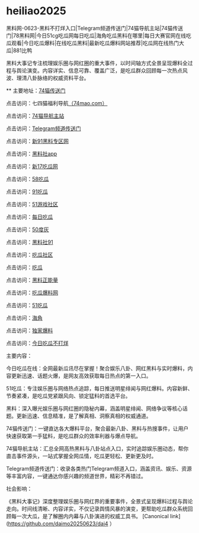 # heiliao2025
黑料网-0623-黑料不打烊入口|Telegram频道传送门|74猫导航主站|74猫传送门|78黑料网|今日51cg吃瓜网每日吃瓜|海角吃瓜黑料在哪里|每日大赛官网在线吃瓜观看|今日吃瓜爆料|在线吃瓜黑料|最新吃瓜爆料网站推荐|吃瓜网在线热门大瓜|881比鸭

黑料大事记专注梳理娱乐圈与网红圈的重大事件，以时间轴方式全景呈现爆料全过程与舆论演变。内容详实、信息可靠、覆盖广泛，是吃瓜群众回顾每一次热点风波、理清八卦脉络的权威资料平台。

** 主要地址：<a href="https://74mao.com/">74猫传送门</a>

点击访问：七四猫福利导航<a href="https://74mao.com/">（74mao.com）</a>

点击访问：<a href="https://74mao.com/">74猫导航主站</a>

点击访问：<a href="https://74mao.com/">Telegram频道传送门</a>

点击访问：<a href="https://cg47-01.pages.dev/">新91黑料专区网</a>

点击访问：<a href="https://hl377.pages.dev/">黑料社app</a>

点击访问：<a href="https://cg49-9.pages.dev/">新17吃瓜网</a>

点击访问：<a href="https://pi009.pages.dev/">58吃瓜</a>

点击访问：<a href="https://pi79-1.pages.dev/">91吃瓜</a>

点击访问：<a href="https://pi456.pages.dev/">51游戏社区</a>

点击访问：<a href="https://cg25-4.pages.dev/">每日吃瓜</a>

点击访问：<a href="https://pi1-01.pages.dev/">50度灰</a>

点击访问：<a href="https://cg11-1.pages.dev/">黑料社91</a>

点击访问：<a href="https://cg863.pages.dev/">吃瓜社区</a>

点击访问：<a href="https://cg361-2.pages.dev/">吃瓜</a>

点击访问：<a href="https://hl380.pages.dev/">黑料正能量</a>

点击访问：<a href="https://cg09-01.pages.dev/">吃瓜爆料网</a>

点击访问：<a href="https://pi124.pages.dev/">51吃瓜</a>

点击访问：<a href="https://hj-1282.pages.dev/">海角</a>

点击访问：<a href="https://hl400.pages.dev/">独家爆料</a>

点击访问：<a href="https://cg30-5.pages.dev/">今日吃瓜不打烊</a>



主要内容：

今日吃瓜在线：全网最新瓜讯尽在掌握！聚合娱乐八卦、网红黑料与实时爆料，内容更新迅速、话题火爆，是网友高效获取每日热点的第一入口。

51吃瓜：专注娱乐圈与网络热点追踪，每日推送明星绯闻与网红爆料。内容新鲜、节奏紧凑，是吃瓜党紧跟风向、锁定猛料的首选平台。

黑料：深入曝光娱乐圈与网红圈的隐秘内幕，涵盖明星绯闻、网络争议等核心话题。更新迅速、信息精准，是了解真相、洞察真相的权威通道。

74猫传送门：一键直达各大爆料平台，聚合最新八卦、黑料与热搜事件，让用户快速获取第一手猛料，是吃瓜群众的效率利器与爆点导航。

74猫导航主站：汇总全网高热黑料与八卦站点入口，实时追踪娱乐圈动态，帮你直击事件源头，一站式掌握全网瓜情，吃瓜更轻松、更新更及时。

Telegram频道传送门：收录各类热门Telegram频道入口，涵盖资讯、娱乐、资源等丰富内容，一键通达你感兴趣的频道世界，精彩不再错过。

社会影响：

《黑料大事记》深度整理娱乐圈与网红界的重要事件，全景式呈现爆料过程与舆论走向。时间线清晰、内容详实，不仅记录舆情风暴的演变，更帮助吃瓜群众系统回顾每一次大瓜，是了解圈内内幕与八卦演进的权威工具书。
[Canonical link](https://github.com/daimo20250623/dai4 ）
